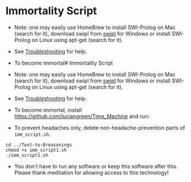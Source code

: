 # Immortality Script

* Note: one may easily use HomeBrew to install SWI-Prolog on Mac (search for it), download swipl from <a href="https://www.swi-prolog.org/build/">swipl</a> for Windows or install SWI-Prolog on Linux using apt-get (search for it).
* See <a href="troubleshooting.md">Troubleshooting</a> for help.
* To become immortal# Immortality Script

* Note: one may easily use HomeBrew to install SWI-Prolog on Mac (search for it), download swipl from <a href="https://www.swi-prolog.org/build/">swipl</a> for Windows or install SWI-Prolog on Linux using apt-get (search for it).
* See <a href="troubleshooting.md">Troubleshooting</a> for help.
* To become immortal, install <a href="https://github.com/luciangreen/Time_Machine">https://github.com/luciangreen/Time_Machine</a> and run:
* To prevent headaches only, delete non-headache-prevention parts of `imm_script.sh`.

```
cd ../Text-to-Breasonings
chmod +x imm_script1.sh
./imm_script1.sh
```

* You don't have to run any software or keep this software after this. Please thank meditation for allowing access to this technology!
